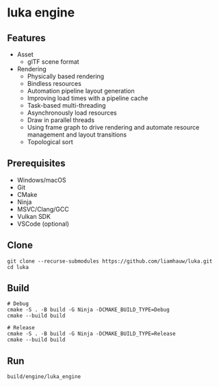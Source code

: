 # luka engine

## Features
- Asset
  - glTF scene format
- Rendering
  - Physically based rendering
  - Bindless resources
  - Automation pipeline layout generation
  - Improving load times with a pipeline cache
  - Task-based multi-threading
  - Asynchronously load resources
  - Draw in parallel threads
  - Using frame graph to drive rendering and automate resource management and layout transitions
  - Topological sort


## Prerequisites
- Windows/macOS
- Git
- CMake
- Ninja
- MSVC/Clang/GCC
- Vulkan SDK
- VSCode (optional)

## Clone
```shell
git clone --recurse-submodules https://github.com/liamhauw/luka.git
cd luka
```

## Build

```shell
# Debug
cmake -S . -B build -G Ninja -DCMAKE_BUILD_TYPE=Debug
cmake --build build

# Release
cmake -S . -B build -G Ninja -DCMAKE_BUILD_TYPE=Release
cmake --build build
```

## Run
```shell
build/engine/luka_engine
```
